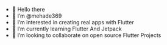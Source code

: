 - 🧔 Hello there
- 🤖 I’m @mehade369
- 👀 I’m interested in creating real apps with Flutter
- 🌱 I’m currently learning Flutter And Jetpack
- 💞️ I’m looking to collaborate on open source Flutter Projects

